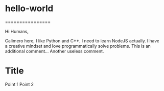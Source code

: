 # hello-world
================

Hi Humans,

Calimero here, I like Python and C++.
I need to learn NodeJS actually.
I have a creative mindset and love programmatically solve problems.
This is an additional comment...
Another useless comment.

Title
=================

Point 1
Point 2
